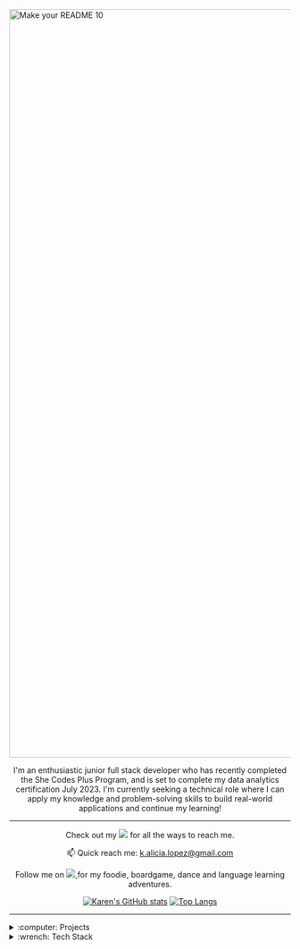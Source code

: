 <img width="1340" alt="Make your README 10" src="https://user-images.githubusercontent.com/104682798/236136171-4852106e-8481-452a-9f7f-ca10849a4444.png">

<p align='center'>
I'm an enthusiastic junior full stack developer who has recently completed the She Codes Plus Program, and is set to complete my data analytics certification July 2023. I'm currently seeking a technical role where I can apply my knowledge and problem-solving skills to build real-world applications and continue my learning! 
</p>

---

<p align='center'>
  Check out my <a href=http://www.linktr.ee/kalicialopez">
    <img src="https://img.shields.io/badge/linktree-39E09B?style=flat&logo=linktree&logoColor=white" target="_blank" /></a> for all the ways to reach me.
</p>
    <p align='center'>
  📫 Quick reach me: <a href='mailto:k.alicia.lopez@gmail.com'>k.alicia.lopez@gmail.com</a>
</p>
    
<p align='center'>
    Follow me on 
    <a href="https://instagram.com/kalicialopez" target="_blank">
    <img src="https://img.shields.io/badge/instagram-%23E4405F.svg?&style=for-the-badge&logo=instagram&logoColor=white" />        
  </a>for my foodie, boardgame, dance and language learning adventures.
</p>

<div align='center'>
<!--     <a href="#"><img src="https://github-readme-stats.vercel.app/api?username=kalicialopez&show_icons=true&count_private=true&theme=dark&hide=stars,issues" width="350"></a><img src="https://github-readme-stats.vercel.app/api/top-langs/?username=kalicialopez&layout=compact)](https://github.com/kalicialopez/github-readme-stats)" />  -->
    
[![Karen's GitHub stats](https://github-readme-stats.vercel.app/api?username=kalicialopez&show_icons=true&count_private=true&theme=dark&hide=stars,issues)](https://github.com/mariapetra/github-readme-stats) [![Top Langs](https://github-readme-stats.vercel.app/api/top-langs/?username=kalicialopez&layout=compact)](https://github.com/kalicialopez/github-readme-stats)
</div>
    
---
    
<details>
    
  <summary>:computer: Projects</summary>

| Project                     | Repositories    | Live Website  | Tech    |
| :-------------------------- |:----------------| :-------------| :-------------|
| Portfolio                   | <a href="https://github.com/kalicialopez/portfolio.github.io" target="_blank">Repo</a>   |          | ![HTML5](https://img.shields.io/badge/html5-%23E34F26.svg?style=flat&logo=html5&logoColor=white) ![CSS3](https://img.shields.io/badge/css3-%231572B6.svg?style=flat&logo=css3&logoColor=white) ![JavaScript](https://img.shields.io/badge/javascript-%23323330.svg?style=flat&logo=javascript&logoColor=%23F7DF1E)
| Weather Data Converter      | <a href="https://github.com/kalicialopez/she-codes-python-weather-project-kalicialopez" target="_blank">Repo</a>  |           | ![Python](https://img.shields.io/badge/python-3670A0?style=flat&logo=python&logoColor=ffdd54)
| Newsletter Clone            | <a href="https://github.com/kalicialopez/she-codes-django-news-project-kalicialopez" target="_blank">Repo</a>        |             | ![Django](https://img.shields.io/badge/django-%23092E20.svg?style=flat&logo=django&logoColor=white) ![HTML5](https://img.shields.io/badge/html5-%23E34F26.svg?style=flat&logo=html5&logoColor=white) ![CSS3](https://img.shields.io/badge/css3-%231572B6.svg?style=flat&logo=css3&logoColor=white)
| Crowdfunding Platform       | <a href="https://github.com/kalicialopez/she-codes-crowdfunding-api-project-kalicialopez" target="_blank">API</a><br/> <a href="https://github.com/kalicialopez/crowdfunding" target="_blank">Front-end</a>               |               | ![DjangoREST](https://img.shields.io/badge/DJANGO-REST-ff1709?style=flat&logo=django&logoColor=white&color=ff1709&labelColor=gray) ![Insomnia](https://img.shields.io/badge/Insomnia-black?style=flat&logo=insomnia&logoColor=5849BE) ![SQLite](https://img.shields.io/badge/SQLite-07405E?style=for-the-badge&logo=sqlite&logoColor=white) ![Docker](https://img.shields.io/badge/Docker-2CA5E0?style=for-the-badge&logo=docker&logoColor=white) ![Netlify](https://img.shields.io/badge/Netlify-00C7B7?style=for-the-badge&logo=netlify&logoColor=white) <br/> ![React](https://img.shields.io/badge/react-%2320232a.svg?style=flat&logo=react&logoColor=%2361DAFB) ![React Router](https://img.shields.io/badge/React_Router-CA4245?style=flat&logo=react-router&logoColor=white) ![HTML5](https://img.shields.io/badge/html5-%23E34F26.svg?style=flat&logo=html5&logoColor=white) ![CSS3](https://img.shields.io/badge/css3-%231572B6.svg?style=flat&logo=css3&logoColor=white)
| Comparison Shopping List App| <a href="https://github.com/SheCodesAus/django_unchained_group_2023_backend" target="_blank">API</a> <br/> <a href="https://github.com/SheCodesAus/django_unchained_group_2023_frontend" target="_blank">Front-end</a>  |            | ![DjangoREST](https://img.shields.io/badge/DJANGO-REST-ff1709?style=flat&logo=django&logoColor=white&color=ff1709&labelColor=gray) ![Insomnia](https://img.shields.io/badge/Insomnia-black?style=flat&logo=insomnia&logoColor=5849BE) ![SQLite](https://img.shields.io/badge/SQLite-07405E?style=for-the-badge&logo=sqlite&logoColor=white) ![Docker](https://img.shields.io/badge/Docker-2CA5E0?style=for-the-badge&logo=docker&logoColor=white) ![Netlify](https://img.shields.io/badge/Netlify-00C7B7?style=for-the-badge&logo=netlify&logoColor=white)  <br/> ![React](https://img.shields.io/badge/react-%2320232a.svg?style=flat&logo=react&logoColor=%2361DAFB) ![React Router](https://img.shields.io/badge/React_Router-CA4245?style=flat&logo=react-router&logoColor=white) ![HTML5](https://img.shields.io/badge/html5-%23E34F26.svg?style=flat&logo=html5&logoColor=white) ![CSS3](https://img.shields.io/badge/css3-%231572B6.svg?style=flat&logo=css3&logoColor=white)

</details>
    
<details>
    
  <summary>:wrench: Tech Stack</summary>
    
#### Languages
![HTML5](https://img.shields.io/badge/HTML5-E34F26?style=for-the-badge&logo=html5&logoColor=white) ![CSS3](https://img.shields.io/badge/CSS3-1572B6?style=for-the-badge&logo=css3&logoColor=white) ![JavaScript](https://img.shields.io/badge/JavaScript-323330?style=for-the-badge&logo=javascript&logoColor=F7DF1E) ![Python](https://img.shields.io/badge/Python-FFD43B?style=for-the-badge&logo=python&logoColor=blue) ![R](https://img.shields.io/badge/R-276DC3?style=for-the-badge&logo=r&logoColor=white) ![Markdown](https://img.shields.io/badge/Markdown-000000?style=for-the-badge&logo=markdown&logoColor=white)


#### Frameworks & Libraries
![Bootstrap](https://img.shields.io/badge/Bootstrap-563D7C?style=for-the-badge&logo=bootstrap&logoColor=white) ![Django](https://img.shields.io/badge/Django-092E20?style=for-the-badge&logo=django&logoColor=green) ![DjangoREST](https://img.shields.io/badge/django%20rest-ff1709?style=for-the-badge&logo=django&logoColor=white) ![React](https://img.shields.io/badge/React-20232A?style=for-the-badge&logo=react&logoColor=61DAFB) ![React Router](https://img.shields.io/badge/React_Router-CA4245?style=for-the-badge&logo=react-router&logoColor=white) ![Tailwind](https://img.shields.io/badge/Tailwind_CSS-38B2AC?style=for-the-badge&logo=tailwind-css&logoColor=white)

#### Data
![SQLite](https://img.shields.io/badge/SQLite-07405E?style=for-the-badge&logo=sqlite&logoColor=white) ![MySQL](https://img.shields.io/badge/MySQL-005C84?style=for-the-badge&logo=mysql&logoColor=white) ![Tableau](https://img.shields.io/badge/Tableau-E97627?style=for-the-badge&logo=Tableau&logoColor=white) ![PowerBI](https://img.shields.io/badge/PowerBI-F2C811?style=for-the-badge&logo=Power%20BI&logoColor=white)

#### Platforms & Relevant Tools
![Git](https://img.shields.io/badge/GIT-E44C30?style=for-the-badge&logo=git&logoColor=white) ![VS Code](https://img.shields.io/badge/VSCode-0078D4?style=for-the-badge&logo=visual%20studio%20code&logoColor=white) ![Insomnia](https://img.shields.io/badge/Insomnia-5849be?style=for-the-badge&logo=Insomnia&logoColor=white) ![Docker](https://img.shields.io/badge/Docker-2CA5E0?style=for-the-badge&logo=docker&logoColor=white) 
    
#### Cloud Services & Hosting
![Netlify](https://img.shields.io/badge/Netlify-00C7B7?style=for-the-badge&logo=netlify&logoColor=white) :soon: ![AWS](https://img.shields.io/badge/Amazon_AWS-FF9900?style=for-the-badge&logo=amazonaws&logoColor=white)

    
#### Design
![Canva](https://img.shields.io/badge/Canva-%2300C4CC.svg?&style=for-the-badge&logo=Canva&logoColor=white) ![Figma](https://img.shields.io/badge/Figma-F24E1E?style=for-the-badge&logo=figma&logoColor=white) ![Adobe Illustrator](	https://img.shields.io/badge/Adobe%20Illustrator-FF9A00?style=for-the-badge&logo=adobe%20illustrator&logoColor=white)
    
</details>    

<!--### Hi there 👋


**kalicialopez/kalicialopez** is a ✨ _special_ ✨ repository because its `README.md` (this file) appears on your GitHub profile.

Here are some ideas to get you started:

- 🔭 I’m currently working on ...
- 🌱 I’m currently learning ...
- 👯 I’m looking to collaborate on ...
- 🤔 I’m looking for help with ...
- 💬 Ask me about ...
- 📫 How to reach me: ...
- 😄 Pronouns: ...
- ⚡ Fun fact: ...
-->
